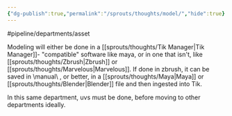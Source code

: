 ```yaml
---
{"dg-publish":true,"permalink":"/sprouts/thoughts/model/","hide":true}
---
```


#pipeline/departments/asset

Modeling will either be done in a [[sprouts/thoughts/Tik Manager\|Tik Manager]]- "compatible" software like maya, or in one that isn't, like [[sprouts/thoughts/Zbrush\|Zbrush]] or [[sprouts/thoughts/Marvelous\|Marvelous]]. If done in zbrush, it can be saved in \manual\ , or better, in a [[sprouts/thoughts/Maya\|Maya]] or [[sprouts/thoughts/Blender\|Blender]] file and then ingested into Tik. 

In this same department, uvs must be done, before moving to other departments ideally.
